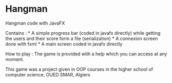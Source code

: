 # Hangman
Hangman code with JavaFX 

Contains :
    * A simple progress bar (coded in javafx directly) while getting the users and their score form a file (serialization) 
    * A connexion screen done with fxml 
    * A main screen coded in javafx directly
   
How to play : 
  The game is provided with a help which you can access at any moment. 
  
This game was a project given in OOP courses in the higher school of computer science, OUED SMAR, Algiers 
  

